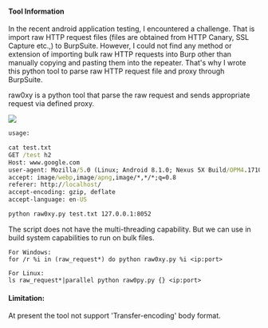 #### Tool Information

In the recent android application testing, I encountered a challenge. That is import raw HTTP request files (files are obtained from HTTP Canary, SSL Capture etc.,) to BurpSuite. However, I could not find any method or extension of importing bulk raw HTTP requests into Burp other than manually copying and pasting them into the repeater. That's why I wrote this python tool to parse raw HTTP request file and proxy through BurpSuite.

raw0xy is a python tool that parse the raw request and sends appropriate request via defined proxy.

![](https://raw.githubusercontent.com/secureITmania/raw0xy/main/Images/tool_banner.png)



```cmd
usage:

cat test.txt
GET /test h2
Host: www.google.com
user-agent: Mozilla/5.0 (Linux; Android 8.1.0; Nexus 5X Build/OPM4.171019.016.A1; wv) AppleWebKit/537.36 (KHTML, like Gecko) Version/4.0 Chrome/61.0.3163.98 Mobile Safari/537.36
accept: image/webp,image/apng,image/*,*/*;q=0.8
referer: http://localhost/
accept-encoding: gzip, deflate
accept-language: en-US

python raw0xy.py test.txt 127.0.0.1:8052
```



The script does not have the multi-threading capability. But we can use in build system capabilities to run on bulk files.

```
For Windows:
for /r %i in (raw_request*) do python raw0xy.py %i <ip:port>

For Linux:
ls raw_request*|parallel python raw0py.py {} <ip:port>
```



#### Limitation:

At present the tool not support 'Transfer-encoding' body format.
